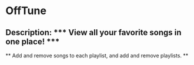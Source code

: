 # OffTune

## Description: *** View all your favorite songs in one place! ***
** Add and remove songs to each playlist, and add and remove playlists. **